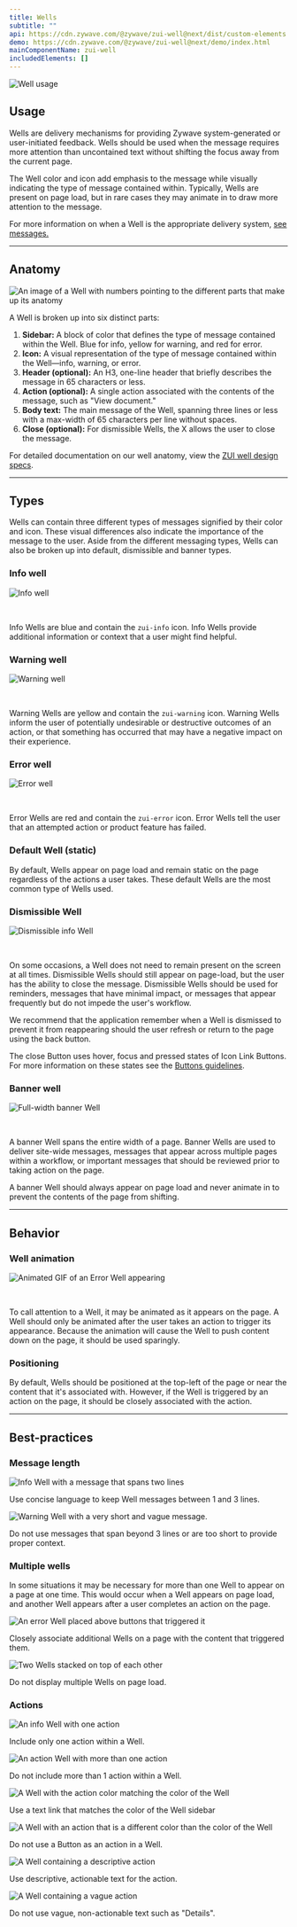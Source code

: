```yaml
---
title: Wells
subtitle: ""
api: https://cdn.zywave.com/@zywave/zui-well@next/dist/custom-elements.json
demo: https://cdn.zywave.com/@zywave/zui-well@next/demo/index.html
mainComponentName: zui-well
includedElements: []
---
```

![Well usage](/images/well_usage-–-1.svg)

<docs-spacer size="small"><docs-spacer>

## Usage

Wells are delivery mechanisms for providing Zywave system-generated or user-initiated feedback. Wells should be used when the message requires more attention than uncontained text without shifting the focus away from the current page.

The Well color and icon add emphasis to the message while visually indicating the type of message contained within. Typically, Wells are present on page load, but in rare cases they may animate in to draw more attention to the message.

<docs-note>For more information on when a Well is the appropriate delivery system, [see messages.](/design-system/voice-and-tone/messages/)</docs-note>

- - -

## Anatomy

![An image of a Well with numbers pointing to the different parts that make up its anatomy](/images/well_anatomy-–-1.svg)

A Well is broken up into six distinct parts:

1. **Sidebar:** A block of color that defines the type of message contained within the Well. Blue for info, yellow for warning, and red for error.
2. **Icon:** A visual representation of the type of message contained within the Well⁠—info, warning, or error.  
3. **Header (optional):** An H3, one-line header that briefly describes the message in 65 characters or less.
4. **Action (optional):** A single action associated with the contents of the message, such as "View document."
5. **Body text:** The main message of the Well, spanning three lines or less with a max-width of 65 characters per line without spaces.
6. **Close (optional):** For dismissible Wells, the X allows the user to close the message. 

<docs-note>For detailed documentation on our well anatomy, view the [ZUI well design specs](https://xd.adobe.com/view/6f1e7711-b6ef-4f78-b179-700ddde71e4a-3a4d/).</docs-note>

<hr>

## Types

Wells can contain three different types of messages signified by their color and icon. These visual differences also indicate the importance of the message to the user. Aside from the different messaging types, Wells can also be broken up into default, dismissible and banner types. 

<docs-spacer size="small"></docs-spacer>

### Info well

![Info well](/images/info_well-–-1.svg)

<br> 

Info Wells are blue and contain the `zui-info` icon. Info Wells provide additional information or context that a user might find helpful.

<docs-spacer size="small"></docs-spacer>

### Warning well

![Warning well](/images/warning_well-–-1.svg)

<br>

Warning Wells are yellow and contain the `zui-warning` icon. Warning Wells inform the user of potentially undesirable or destructive outcomes of an action, or that something has occurred that may have a negative impact on their experience.

<docs-spacer size="small"></docs-spacer>

### Error well

![Error well](/images/error_well-–-1.svg)

<br>

Error Wells are red and contain the `zui-error` icon. Error Wells tell the user that an attempted action or product feature has failed. 

<docs-spacer size="large"></docs-spacer>

### Default Well (static)

By default, Wells appear on page load and remain static on the page regardless of the actions a user takes. These default Wells are the most common type of Wells used. 

<docs-spacer size="small"></docs-spacer>

### Dismissible Well

![Dismissible info Well](/images/dismissible_well-–-1.svg)

<br>

On some occasions, a Well does not need to remain present on the screen at all times. Dismissible Wells should still appear on page-load, but the user has the ability to close the message. Dismissible Wells should be used for reminders, messages that have minimal impact, or messages that appear frequently but do not impede the user's workflow. 

We recommend that the application remember when a Well is dismissed to prevent it from reappearing should the user refresh or return to the page using the back button.

The close Button uses hover, focus and pressed states of Icon Link Buttons. For more information on these states see the [Buttons guidelines](/design-system/components/buttons/).

<docs-spacer size="small"></docs-spacer>

### Banner well

![Full-width banner Well](/images/banner_well-–-1.svg)

<br>

A banner Well spans the entire width of a page. Banner Wells are used to deliver site-wide messages, messages that appear across multiple pages within a workflow, or important messages that should be reviewed prior to taking action on the page. 

A banner Well should always appear on page load and never animate in to prevent the contents of the page from shifting. 

<hr>

## Behavior

### Well animation

![Animated GIF of an Error Well appearing](/images/well-animation-loop.gif)

<br>

To call attention to a Well, it may be animated as it appears on the page. A Well should only be animated after the user takes an action to trigger its appearance. Because the animation will cause the Well to push content down on the page, it should be used sparingly. 

<docs-spacer size="small"></docs-spacer>

### Positioning

By default, Wells should be positioned at the top-left of the page or near the content that it's associated with. However, if the Well is triggered by an action on the page, it should be closely associated with the action. 

- - -

## Best-practices

### Message length

<docs-grid columns="2">
<div>

![Info Well with a message that spans two lines](/images/message-length_do-–-1.svg)

<docs-do>

Use concise language to keep Well messages between 1 and 3 lines.

</docs-do>
</div>
<div>

![Warning Well with a very short and vague message.](/images/message-length_do-not-–-1.svg)

<docs-do-not>

Do not use messages that span beyond 3 lines or are too short to provide proper context.

</div>
</docs-do-not>
</docs-grid>

<docs-spacer size="small"></docs-spacer>

### Multiple wells

In some situations it may be necessary for more than one Well to appear on a page at one time. This would occur when a Well appears on page load, and another Well appears after a user completes an action on the page. 

<docs-grid columns="2">
<div>

![An error Well placed above buttons that triggered it](/images/multiple_do-–-1.svg)

<docs-do>

Closely associate additional Wells on a page with the content that triggered them. 

</docs-do>
</div>
<div>

![Two Wells stacked on top of each other](/images/multiple_do-not-–-1.svg)

<docs-do-not>

Do not display multiple Wells on page load. 

</docs-do-not>
</div>
</docs-grid>

<docs-spacer size="small"></docs-spacer>

### Actions

<docs-grid columns="2">
<div>

![An info Well with one action](/images/action_amount_do-–-1.svg)

<docs-do>

Include only one action within a Well. 

</docs-do>
</div>
<div>

![An action Well with more than one action](/images/action_amount_do-not-–-1.svg)

<docs-do-not>

Do not include more than 1 action within a Well. 

</docs-do-not>
</div>
<div>

![A Well with the action color matching the color of the Well](/images/action_color_do-–-1.svg)

<docs-do>

Use a text link that matches the color of the Well sidebar

</docs-do>
</div>
<div>

![A Well with an action that is a different color than the color of the Well](/images/action_color_do-not-–-1.svg)

<docs-do-not>

Do not use a Button as an action in a Well.

</docs-do-not>
</div>
<div>

![A Well containing a descriptive action](/images/action__do-–-1.svg)

<docs-do>

Use descriptive, actionable text for the action.

</docs-do>
</div>
<div>

![A Well containing a vague action](/images/action_do-not-–-1.svg)

<docs-do-not>

Do not use vague, non-actionable text such as "Details".

</docs-do-not>
</div>
</docs-grid>
